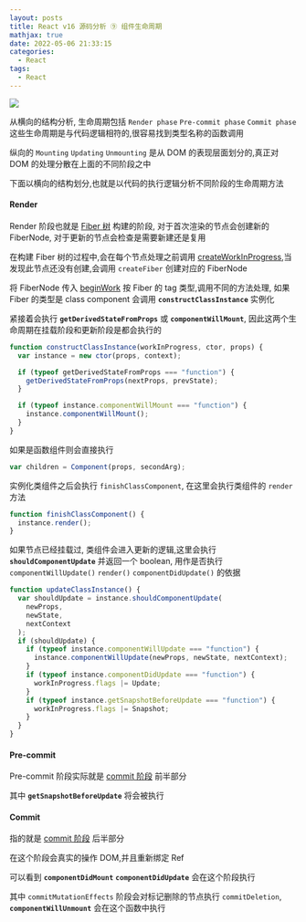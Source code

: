 ```yaml
---
layout: posts
title: React v16 源码分析 ⑨ 组件生命周期
mathjax: true
date: 2022-05-06 21:33:15
categories:
  - React
tags:
  - React
---
```


![](0001.png)

从横向的结构分析, 生命周期包括 `Render phase` `Pre-commit phase` `Commit phase` 这些生命周期是与代码逻辑相符的,很容易找到类型名称的函数调用

纵向的 `Mounting` `Updating` `Unmounting` 是从 DOM 的表现层面划分的,真正对 DOM 的处理分散在上面的不同阶段之中

下面以横向的结构划分,也就是以代码的执行逻辑分析不同阶段的生命周期方法

#### Render

Render 阶段也就是 [Fiber 树](/posts/76052360713d/) 构建的阶段, 对于首次渲染的节点会创建新的 FiberNode, 对于更新的节点会检查是需要新建还是复用

在构建 Fiber 树的过程中,会在每个节点处理之前调用 [createWorkInProgress](/posts/76052360713d/#createWorkInProgress),当发现此节点还没有创建,会调用 `createFiber` 创建对应的 FiberNode

将 FiberNode 传入 [beginWork](/posts/76052360713d/#beginWork) 按 Fiber 的 tag 类型,调用不同的方法处理, 如果 Fiber 的类型是 class component 会调用 **`constructClassInstance`** 实例化

紧接着会执行 **`getDerivedStateFromProps`** 或 **`componentWillMount`**, 因此这两个生命周期在挂载阶段和更新阶段是都会执行的

```js
function constructClassInstance(workInProgress, ctor, props) {
  var instance = new ctor(props, context);

  if (typeof getDerivedStateFromProps === "function") {
    getDerivedStateFromProps(nextProps, prevState);
  }

  if (typeof instance.componentWillMount === "function") {
    instance.componentWillMount();
  }
}
```

如果是函数组件则会直接执行

```js
var children = Component(props, secondArg);
```

实例化类组件之后会执行 `finishClassComponent`, 在这里会执行类组件的 `render` 方法

```js
function finishClassComponent() {
  instance.render();
}
```

如果节点已经挂载过, 类组件会进入更新的逻辑,这里会执行 **`shouldComponentUpdate`** 并返回一个 boolean, 用作是否执行 `componentWillUpdate()` `render()` `componentDidUpdate()` 的依据

```js
function updateClassInstance() {
  var shouldUpdate = instance.shouldComponentUpdate(
    newProps,
    newState,
    nextContext
  );
  if (shouldUpdate) {
    if (typeof instance.componentWillUpdate === "function") {
      instance.componentWillUpdate(newProps, newState, nextContext);
    }
    if (typeof instance.componentDidUpdate === "function") {
      workInProgress.flags |= Update;
    }
    if (typeof instance.getSnapshotBeforeUpdate === "function") {
      workInProgress.flags |= Snapshot;
    }
  }
}
```

#### Pre-commit

Pre-commit 阶段实际就是 [commit 阶段](/posts/935c6a82ff6b/#commitBeforeMutationEffects) 前半部分

其中 **`getSnapshotBeforeUpdate`** 将会被执行

#### Commit

指的就是 [commit 阶段](/posts/935c6a82ff6b/#commitBeforeMutationEffects) 后半部分

在这个阶段会真实的操作 DOM,并且重新绑定 Ref

可以看到 **`componentDidMount`** **`componentDidUpdate`** 会在这个阶段执行

其中 `commitMutationEffects` 阶段会对标记删除的节点执行 `commitDeletion`, **`componentWillUnmount`** 会在这个函数中执行
